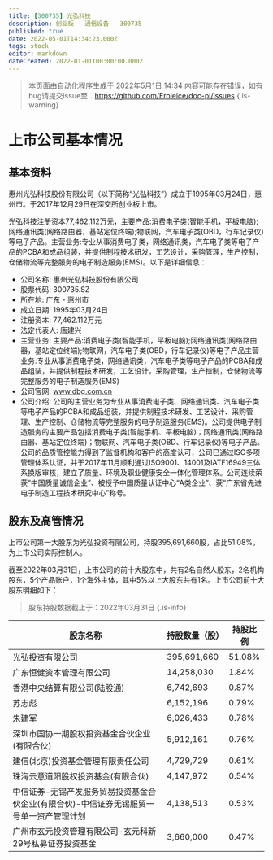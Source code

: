 ```yaml
---
title: [300735] 光弘科技
description: 创业板 - 通信设备 - 300735
published: true
date: 2022-05-01T14:34:23.000Z
tags: stock
editor: markdown
dateCreated: 2022-01-01T00:00:00.000Z
---
```


> 本页面由自动化程序生成于 2022年5月1日 14:34
> 内容可能存在错误，如有bug请提交issue至：https://github.com/Eroleice/doc-pi/issues
{.is-warning}

# 上市公司基本情况

## 基本资料

惠州光弘科技股份有限公司（以下简称“光弘科技”）成立于1995年03月24日，惠州市。于2017年12月29日在深交所创业板上市。

光弘科技注册资本77,462.112万元，主要产品:消费电子类(智能手机，平板电脑);网络通讯类(网络路由器，基站定位终端);物联网，汽车电子类(OBD，行车记录仪)等电子产品。主营业务:专业从事消费电子类，网络通讯类，汽车电子类等电子产品的PCBA和成品组装，并提供制程技术研发，工艺设计，采购管理，生产控制，仓储物流等完整服务的电子制造服务(EMS)。以下是详细信息：

- 公司名称: 惠州光弘科技股份有限公司
- 股票代码: 300735.SZ
- 所在地: 广东 - 惠州市
- 成立日期: 1995年03月24日
- 注册资本: 77,462.112万元
- 法定代表人: 唐建兴
- 主营业务: 主要产品:消费电子类(智能手机，平板电脑);网络通讯类(网络路由器，基站定位终端);物联网，汽车电子类(OBD，行车记录仪)等电子产品主营业务:专业从事消费电子类，网络通讯类，汽车电子类等电子产品的PCBA和成品组装，并提供制程技术研发，工艺设计，采购管理，生产控制，仓储物流等完整服务的电子制造服务(EMS)
- 公司官网: www.dbg.com.cn
- 公司介绍: 公司的主营业务为专业从事消费电子类、网络通讯类、汽车电子类等电子产品的PCBA和成品组装，并提供制程技术研发、工艺设计、采购管理、生产控制、仓储物流等完整服务的电子制造服务(EMS)。公司提供电子制造服务的主要产品包括消费电子类(智能手机、平板电脑)；网络通讯类(网络路由器、基站定位终端)；物联网、汽车电子类(OBD、行车记录仪)等电子产品。公司的品质管控能力得到了监督机构和客户的高度认可，公司已通过ISO多项管理体系认证，并于2017年11月顺利通过ISO9001、14001及IATF16949三体系换版审核，建立了质量、环境及职业健康安全一体化管理体系。公司连续荣获“中国质量诚信企业”、被授予中国质量认证中心“A类企业”、获“广东省先进电子制造工程技术研究中心”称号。


## 股东及高管情况

上市公司第一大股东为光弘投资有限公司，持股395,691,660股，占比51.08%，为上市公司实际控制人。

截至2022年03月31日，上市公司的前十大股东中，共有2名自然人股东，2名机构股东，5个产品账户，1个海外主体，其中5%以上大股东共有1名。上市公司前十大股东明细如下：

> 股东持股数据截止于：2022年03月31日
{.is-info}

| 股东名称 | 持股数量（股） | 持股比例 |
| --- | --- | --- |
| 光弘投资有限公司 | 395,691,660 | 51.08% |
| 广东恒健资本管理有限公司 | 14,258,030 | 1.84% |
| 香港中央结算有限公司(陆股通) | 6,742,693 | 0.87% |
| 苏志彪 | 6,152,196 | 0.79% |
| 朱建军 | 6,026,433 | 0.78% |
| 深圳市国协一期股权投资基金合伙企业(有限合伙) | 5,912,161 | 0.76% |
| 建信(北京)投资基金管理有限责任公司 | 4,729,729 | 0.61% |
| 珠海云意道阳股权投资基金(有限合伙) | 4,147,972 | 0.54% |
| 中信证券-无锡产发服务贸易投资基金合伙企业(有限合伙)-中信证券无锡服贸一号单一资产管理计划 | 4,138,513 | 0.53% |
| 广州市玄元投资管理有限公司-玄元科新29号私募证券投资基金 | 3,660,000 | 0.47% |




